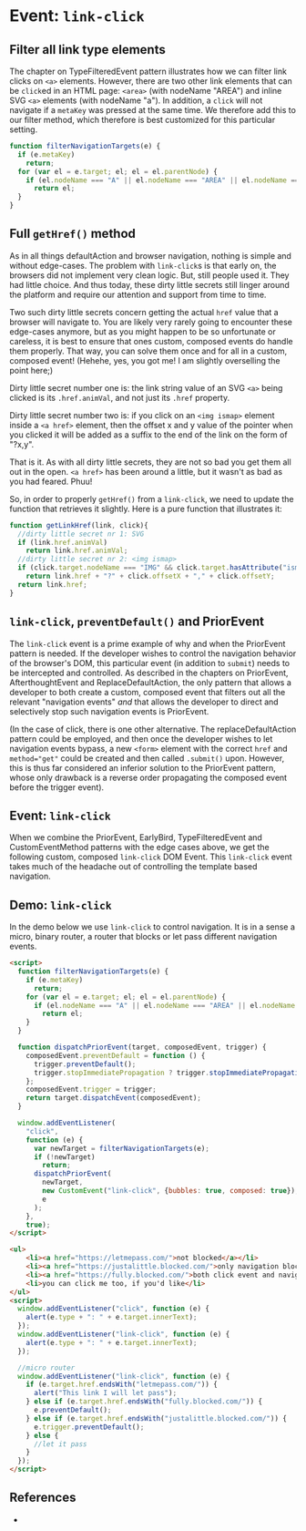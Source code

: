 # Event: `link-click`

## Filter all link type elements

The chapter on TypeFilteredEvent pattern illustrates how we can filter link clicks on `<a>` elements.
However, there are two other link elements that can be `click`ed in an HTML page:
`<area>` (with nodeName "AREA") and inline SVG `<a>` elements (with nodeName "a").
In addition, a `click` will not navigate if a `metaKey` was pressed at the same time.
We therefore add this to our filter method, which therefore is best customized for this 
particular setting.

```javascript
function filterNavigationTargets(e) {
  if (e.metaKey)
    return;
  for (var el = e.target; el; el = el.parentNode) {
    if (el.nodeName === "A" || el.nodeName === "AREA" || el.nodeName === "a")
      return el;
  }
}                            
```

## Full `getHref()` method

As in all things defaultAction and browser navigation, nothing is simple and without edge-cases.
The problem with `link-click`s is that early on, the browsers did not implement very clean logic.
But, still people used it. They had little choice. And thus today, these dirty little secrets still
linger around the platform and require our attention and support from time to time.

Two such dirty little secrets concern getting the actual `href` value that a browser will navigate to.
You are likely very rarely going to encounter these edge-cases anymore, but as you might happen to be so
unfortunate or careless, it is best to ensure that ones custom, composed events do handle them properly.
That way, you can solve them once and for all in a custom, composed event! (Hehehe, yes, you got me! 
I am slightly overselling the point here;)

Dirty little secret number one is: the link string value of an SVG `<a>` being clicked is 
its `.href.animVal`, and not just its `.href` property.

Dirty little secret number two is: if you click on an `<img ismap>` element inside a `<a href>` element,
then the offset x and y value of the pointer when you clicked it will be added as a suffix to the end
of the link on the form of "?x,y".

That is it. As with all dirty little secrets, they are not so bad you get them all out in the open.
`<a href>` has been around a little, but it wasn't as bad as you had feared. Phuu!

So, in order to properly `getHref()` from a `link-click`, we need to update the function that retrieves 
it slightly. Here is a pure function that illustrates it:

```javascript
function getLinkHref(link, click){
  //dirty little secret nr 1: SVG
  if (link.href.animVal) 
    return link.href.animVal;    
  //dirty little secret nr 2: <img ismap>
  if (click.target.nodeName === "IMG" && click.target.hasAttribute("ismap"))
    return link.href + "?" + click.offsetX + "," + click.offsetY;        
  return link.href;
}
```

## `link-click`, `preventDefault()` and PriorEvent

The `link-click` event is a prime example of why and when the PriorEvent pattern is needed.
If the developer wishes to control the navigation behavior of the browser's DOM, this particular event 
(in addition to `submit`) needs to be intercepted and controlled.
As described in the chapters on PriorEvent, AfterthoughtEvent and ReplaceDefaultAction, 
the only pattern that allows a developer to both create a custom, composed event that filters out all 
the relevant "navigation events" *and* that allows the developer to direct and selectively stop
such navigation events is PriorEvent.

(In the case of click, there is one other alternative. The replaceDefaultAction pattern could be employed, 
and then once the developer wishes to let navigation events bypass, a new `<form>` element with the correct
`href` and `method="get"` could be created and then called `.submit()` upon. However, this is thus 
far considered an inferior solution to the PriorEvent pattern, whose only drawback is a reverse order propagating
the composed event before the trigger event).


## Event: `link-click`

When we combine the PriorEvent, EarlyBird, TypeFilteredEvent and CustomEventMethod patterns with the
edge cases above, we get the following custom, composed `link-click` DOM Event.
This `link-click` event takes much of the headache out of controlling the template based navigation.

## Demo: `link-click` 

In the demo below we use `link-click` to control navigation. It is in a sense a micro, binary router, 
a router that blocks or let pass different navigation events.

```html
<script>
  function filterNavigationTargets(e) {
    if (e.metaKey)
      return;
    for (var el = e.target; el; el = el.parentNode) {
      if (el.nodeName === "A" || el.nodeName === "AREA" || el.nodeName === "a")
        return el;
    }
  }

  function dispatchPriorEvent(target, composedEvent, trigger) {
    composedEvent.preventDefault = function () {
      trigger.preventDefault();
      trigger.stopImmediatePropagation ? trigger.stopImmediatePropagation() : trigger.stopPropagation();
    };
    composedEvent.trigger = trigger;
    return target.dispatchEvent(composedEvent);
  }

  window.addEventListener(
    "click",
    function (e) {
      var newTarget = filterNavigationTargets(e);
      if (!newTarget)
        return;
      dispatchPriorEvent(
        newTarget,
        new CustomEvent("link-click", {bubbles: true, composed: true}),
        e
      );
    },
    true);
</script>

<ul>
    <li><a href="https://letmepass.com/">not blocked</a></li>
    <li><a href="https://justalittle.blocked.com/">only navigation blocked</a></li>
    <li><a href="https://fully.blocked.com/">both click event and navigation blocked</a></li>
    <li>you can click me too, if you'd like</li>
</ul>
<script>
  window.addEventListener("click", function (e) {
    alert(e.type + ": " + e.target.innerText);
  });
  window.addEventListener("link-click", function (e) {
    alert(e.type + ": " + e.target.innerText);
  });

  //micro router
  window.addEventListener("link-click", function (e) {
    if (e.target.href.endsWith("letmepass.com/")) {
      alert("This link I will let pass");
    } else if (e.target.href.endsWith("fully.blocked.com/")) {
      e.preventDefault();
    } else if (e.target.href.endsWith("justalittle.blocked.com/")) {
      e.trigger.preventDefault();
    } else {
      //let it pass
    }
  });
</script>
```

## References

 * 